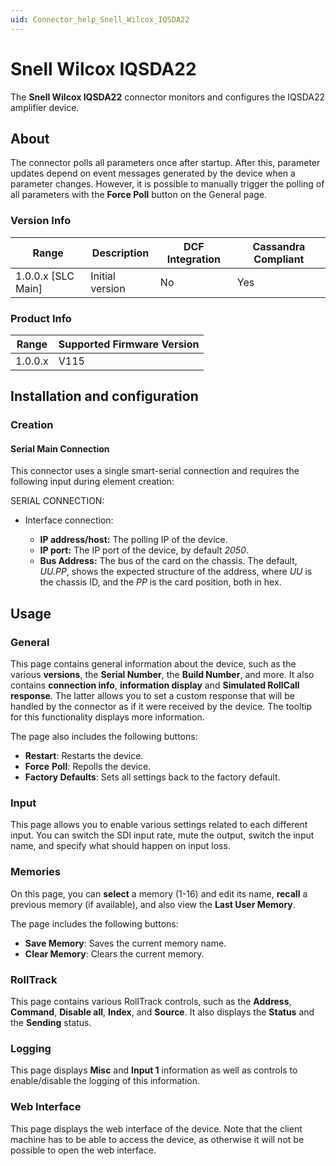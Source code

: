 ```yaml
---
uid: Connector_help_Snell_Wilcox_IQSDA22
---
```


# Snell Wilcox IQSDA22

The **Snell Wilcox IQSDA22** connector monitors and configures the IQSDA22 amplifier device.

## About

The connector polls all parameters once after startup. After this, parameter updates depend on event messages generated by the device when a parameter changes. However, it is possible to manually trigger the polling of all parameters with the **Force Poll** button on the General page.

### Version Info

| Range | Description | DCF Integration | Cassandra Compliant |
|----------------------|-----------------|---------------------|-------------------------|
| 1.0.0.x \[SLC Main\] | Initial version | No                  | Yes                     |

### Product Info

| Range | Supported Firmware Version |
|------------------|-----------------------------|
| 1.0.0.x          | V115                        |

## Installation and configuration

### Creation

#### Serial Main Connection

This connector uses a single smart-serial connection and requires the following input during element creation:

SERIAL CONNECTION:

- Interface connection:

  - **IP address/host:** The polling IP of the device.
  - **IP port:** The IP port of the device, by default *2050*.
  - **Bus Address:** The bus of the card on the chassis. The default, *UU.PP*, shows the expected structure of the address, where *UU* is the chassis ID, and the *PP* is the card position, both in hex.

## Usage

### General

This page contains general information about the device, such as the various **versions**, the **Serial Number**, the **Build Number**, and more. It also contains **connection info**, **information display** and **Simulated RollCall response**. The latter allows you to set a custom response that will be handled by the connector as if it were received by the device. The tooltip for this functionality displays more information.

The page also includes the following buttons:

- **Restart**: Restarts the device.
- **Force** **Poll**: Repolls the device.
- **Factory Defaults**: Sets all settings back to the factory default.

### Input

This page allows you to enable various settings related to each different input. You can switch the SDI input rate, mute the output, switch the input name, and specify what should happen on input loss.

### Memories

On this page, you can **select** a memory (1-16) and edit its name, **recall** a previous memory (if available), and also view the **Last User Memory**.

The page includes the following buttons:

- **Save Memory**: Saves the current memory name.
- **Clear Memory**: Clears the current memory.

### RollTrack

This page contains various RollTrack controls, such as the **Address**, **Command**, **Disable all**, **Index**, and **Source**. It also displays the **Status** and the **Sending** status.

### Logging

This page displays **Misc** and **Input 1** information as well as controls to enable/disable the logging of this information.

### Web Interface

This page displays the web interface of the device. Note that the client machine has to be able to access the device, as otherwise it will not be possible to open the web interface.
